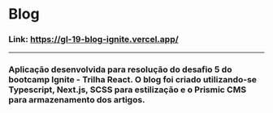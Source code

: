 # Blog

### Link: https://gl-19-blog-ignite.vercel.app/

---

### Aplicação desenvolvida para resolução do desafio 5 do bootcamp Ignite - Trilha React. O blog foi criado utilizando-se Typescript, Next.js, SCSS para estilização e o Prismic CMS para armazenamento dos artigos.
